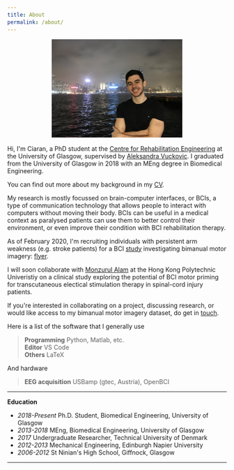 ```yaml
---
title: About
permalink: /about/
---
```



<figure><center>
  <img width="300" src="/images/ciaran.JPG" data-action="zoom"/>
</center></figure>


Hi, I'm Ciaran, a PhD student at the [Centre for Rehabilitation Engineering](https://twitter.com/UofG_CRE) at the University of Glasgow, supervised by [Aleksandra Vuckovic](https://www.gla.ac.uk/schools/engineering/staff/aleksandravuckovic/). I graduated from the University of Glasgow in 2018 with an MEng degree in Biomedical Engineering.

You can find out more about my background in my [CV](/images/pdf/Ciaran_CV.pdf).

My research is mostly focussed on brain-computer interfaces, or BCIs, a type of communication technology that allows people to interact with computers without moving their body. BCIs can be useful in a medical context as paralysed patients can use them to better control their environment, or even improve their condition with BCI rehabilitation therapy. 

As of February 2020, I'm recruiting individuals with persistent arm weakness (e.g. stroke patients) for a BCI [study](_posts/2020-02-01-stroke-study.md) investigating bimanual motor imagery: [flyer](/images/blog/strokeStudy/flyer.pdf).

I will soon collaborate with [Monzurul Alam](https://www.polyu.edu.hk/bme/people/academic-staff/dr-monzurul-alam/) at the Hong Kong Polytechnic Univeristiy on a clinical study exploring the potential of BCI motor priming for transcutaneous electical stimulation therapy in spinal-cord injury patients.

If you're interested in collaborating on a project, discussing research, or would like access to my bimanual motor imagery dataset, do get in [touch](mailto:c.mcgeady.1@research.gla.ac.uk).

Here is a list of the software that I generally use 

> **Programming** Python, Matlab, etc. <br>
> **Editor** VS Code <br>
> **Others** LaTeX <br>

And hardware

> **EEG acquisition** USBamp (gtec, Austria), OpenBCI

<hr>

**Education**

<ul>
  <li><i>2018-Present</i> Ph.D. Student, Biomedical Engineering, University of Glasgow</li>
  <li><i>2013-2018</i> MEng, Biomedical Engineering, University of Glasgow</li>
  <li><i>2017</i> Undergraduate Researcher, Technical University of Denmark</li>
  <li><i>2012-2013</i> Mechanical Engineering, Edinburgh Napier University</li>
  <li><i>2006-2012</i> St Ninian's High School, Giffnock, Glasgow</li>
</ul>

<hr>
